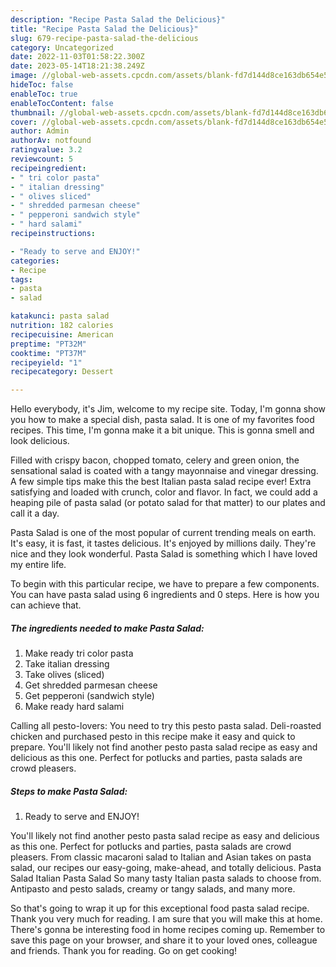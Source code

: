 ```yaml
---
description: "Recipe Pasta Salad the Delicious}"
title: "Recipe Pasta Salad the Delicious}"
slug: 679-recipe-pasta-salad-the-delicious
category: Uncategorized
date: 2022-11-03T01:58:22.300Z
date: 2023-05-14T18:21:38.249Z
image: //global-web-assets.cpcdn.com/assets/blank-fd7d144d8ce163db654e5a02c40b08a2775adb7897d16e4062681dc7e1b2800f.png
hideToc: false
enableToc: true
enableTocContent: false
thumbnail: //global-web-assets.cpcdn.com/assets/blank-fd7d144d8ce163db654e5a02c40b08a2775adb7897d16e4062681dc7e1b2800f.png
cover: //global-web-assets.cpcdn.com/assets/blank-fd7d144d8ce163db654e5a02c40b08a2775adb7897d16e4062681dc7e1b2800f.png
author: Admin
authorAv: notfound
ratingvalue: 3.2
reviewcount: 5
recipeingredient:
- " tri color pasta"
- " italian dressing"
- " olives sliced"
- " shredded parmesan cheese"
- " pepperoni sandwich style"
- " hard salami"
recipeinstructions:

- "Ready to serve and ENJOY!"
categories:
- Recipe
tags:
- pasta
- salad

katakunci: pasta salad 
nutrition: 182 calories
recipecuisine: American
preptime: "PT32M"
cooktime: "PT37M"
recipeyield: "1"
recipecategory: Dessert

---
```



Hello everybody, it's Jim, welcome to my recipe site. Today, I'm gonna show you how to make a special dish, pasta salad. It is one of my favorites food recipes. This time, I'm gonna make it a bit unique. This is gonna smell and look delicious.

Filled with crispy bacon, chopped tomato, celery and green onion, the sensational salad is coated with a tangy mayonnaise and vinegar dressing. A few simple tips make this the best Italian pasta salad recipe ever! Extra satisfying and loaded with crunch, color and flavor. In fact, we could add a heaping pile of pasta salad (or potato salad for that matter) to our plates and call it a day.

Pasta Salad is one of the most popular of current trending meals on earth. It's easy, it is fast, it tastes delicious. It's enjoyed by millions daily. They're nice and they look wonderful. Pasta Salad is something which I have loved my entire life.


To begin with this particular recipe, we have to prepare a few components. You can have pasta salad using 6 ingredients and 0 steps. Here is how you can achieve that.

<!--inarticleads1-->

##### The ingredients needed to make Pasta Salad:

1. Make ready  tri color pasta
1. Take  italian dressing
1. Take  olives (sliced)
1. Get  shredded parmesan cheese
1. Get  pepperoni (sandwich style)
1. Make ready  hard salami


Calling all pesto-lovers: You need to try this pesto pasta salad. Deli-roasted chicken and purchased pesto in this recipe make it easy and quick to prepare. You&#39;ll likely not find another pesto pasta salad recipe as easy and delicious as this one. Perfect for potlucks and parties, pasta salads are crowd pleasers. 

<!--inarticleads2-->

##### Steps to make Pasta Salad:


1. Ready to serve and ENJOY!

You&#39;ll likely not find another pesto pasta salad recipe as easy and delicious as this one. Perfect for potlucks and parties, pasta salads are crowd pleasers. From classic macaroni salad to Italian and Asian takes on pasta salad, our recipes our easy-going, make-ahead, and totally delicious. Pasta Salad Italian Pasta Salad So many tasty Italian pasta salads to choose from. Antipasto and pesto salads, creamy or tangy salads, and many more. 

So that's going to wrap it up for this exceptional food pasta salad recipe. Thank you very much for reading. I am sure that you will make this at home. There's gonna be interesting food in home recipes coming up. Remember to save this page on your browser, and share it to your loved ones, colleague and friends. Thank you for reading. Go on get cooking!
